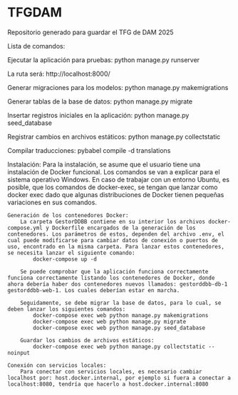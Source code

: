 # TFGDAM
Repositorio generado para guardar el TFG de DAM 2025

Lista de comandos:

Ejecutar la aplicación para pruebas:
    python manage.py runserver

La ruta será: http://localhost:8000/

Generar migraciones para los modelos:
    python manage.py makemigrations

Generar tablas de la base de datos:
    python manage.py migrate

Insertar registros iniciales en la aplicación:
    python manage.py seed_database

Registrar cambios en archivos estáticos:
    python manage.py collectstatic

Compilar traducciones:
    pybabel compile -d translations

Instalación:
    Para la instalación, se asume que el usuario tiene una instalación de Docker funcional. Los comandos se van a explicar para el sistema operativo Windows. En caso de trabajar con un entorno Ubuntu, es posible, que los comandos de docker-exec, se tengan que lanzar como docker exec dado que algunas distribuciones de Docker tienen pequeñas variaciones en sus comandos.

    Generación de los contenedores Docker:
        La carpeta GestorDDBB contiene en su interior los archivos docker-compose.yml y Dockerfile encargados de la generación de los contenedores. Los parámetros de estos, dependen del archivo .env, el cual puede modificarse para cambiar datos de conexión o puertos de uso, encontrado en la misma carpeta. Para lanzar estos contenedores, se necesita lanzar el siguiente comando:
            docker-compose up -d
        
        Se puede comprobar que la aplicación funciona correctamente funciona correctamente listando los contenedores de Docker, donde ahora debería haber dos contenedores nuevos llamados: gestorddbb-db-1 gestorddbb-web-1. Los cuales deberían estar en marcha.

        Seguidamente, se debe migrar la base de datos, para lo cual, se deben lanzar los siguientes comandos:
            docker-compose exec web python manage.py makemigrations
            docker-compose exec web python manage.py migrate
            docker-compose exec web python manage.py seed_database
        
        Guardar los cambios de archivos estáticos:
            docker-compose exec web python manage.py collectstatic --noinput
    
    Conexión con servicios locales:
        Para conectar con servicios locales, es necesario cambiar localhost por: host.docker.internal, por ejemplo si fuera a conectar a localhost:8080, tendría que hacerlo a host.docker.internal:8080